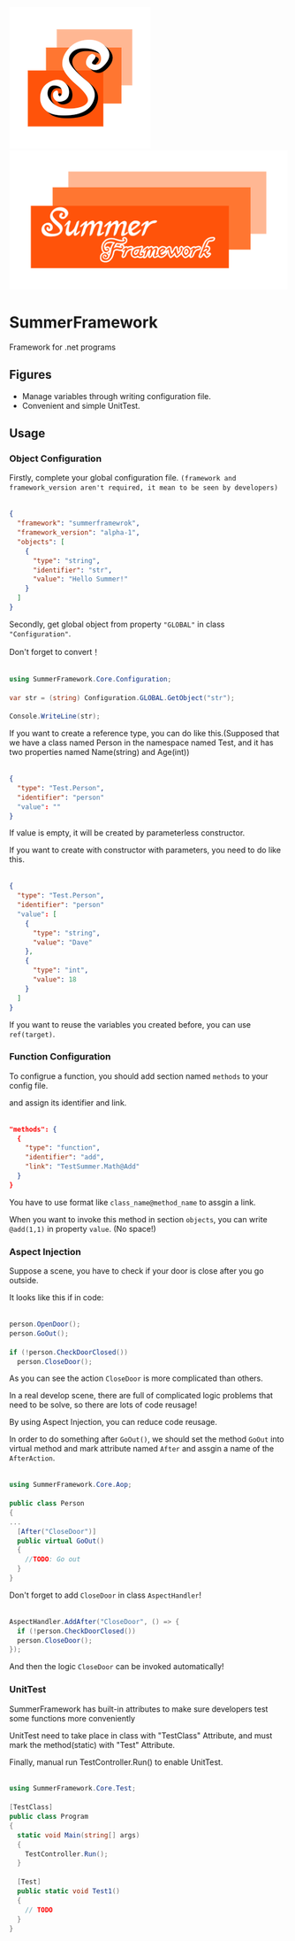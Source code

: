 ![ICON](./icon.png) ![LONG_ICON](./long_icon.png)

# SummerFramework

Framework for .net programs

## Figures
- Manage variables through writing configuration file.
- Convenient and simple UnitTest.

## Usage

### Object Configuration

Firstly,  complete your global configuration file. `(framework and framework_version aren't required, it mean to be seen by developers)`

```json

{
  "framework": "summerframewrok",
  "framework_version": "alpha-1",
  "objects": [
    {
      "type": "string",
      "identifier": "str",
      "value": "Hello Summer!"
    }
  ]
}

```

Secondly, get global object from property `"GLOBAL"` in class `"Configuration"`.

Don't forget to convert！

```c#

using SummerFramework.Core.Configuration;

var str = (string) Configuration.GLOBAL.GetObject("str");

Console.WriteLine(str);

```

If you want to create a reference type, you can do like this.(Supposed that we have a class named Person in the namespace named Test, and it has two properties named Name(string) and Age(int))

```json

{
  "type": "Test.Person",
  "identifier": "person"
  "value": ""
}

```

If value is empty, it will be created by parameterless constructor.

If you want to create with constructor with parameters, you need to do like this.

```json

{
  "type": "Test.Person",
  "identifier": "person"
  "value": [
    {
      "type": "string",
      "value": "Dave"
    },
    {
      "type": "int",
      "value": 18
    }
  ]
}

```

If you want to reuse the variables you created before, you can use `ref(target)`.

### Function Configuration

To configrue a function, you should add section named `methods` to your config file.

and assign its identifier and link.

```json

"methods": {
  {
    "type": "function",
    "identifier": "add",
    "link": "TestSummer.Math@Add"
  }
}

```

You have to use format like `class_name@method_name` to assgin a link.

When you want to invoke this method in section `objects`, you can write `@add(1,1)` in property `value`. (No space!)

### Aspect Injection

Suppose a scene, you have to check if your door is close after you go outside.

It looks like this if in code:

```c#

person.OpenDoor();
person.GoOut();

if (!person.CheckDoorClosed())
  person.CloseDoor();

```

As you can see the action `CloseDoor` is more complicated than others.

In a real develop scene, there are full of complicated logic problems that need to be solve, so there are lots of code reusage!

By using Aspect Injection, you can reduce code reusage.

In order to do something after `GoOut()`, we should set the method `GoOut` into virtual method and mark attribute named `After` and assgin a name of the `AfterAction`.

```c#

using SummerFramework.Core.Aop;

public class Person
{
...
  [After("CloseDoor")]
  public virtual GoOut()
  {
    //TODO: Go out
  }
}
```

Don't forget to add `CloseDoor` in class `AspectHandler`!

```c#

AspectHandler.AddAfter("CloseDoor", () => {
  if (!person.CheckDoorClosed())
  person.CloseDoor();
});

```

And then the logic `CloseDoor` can be invoked automatically!

### UnitTest

SummerFramework has built-in attributes to make sure developers test some functions more conveniently

UnitTest need to take place in class with "TestClass" Attribute, and must mark the method(static) with "Test" Attribute.

Finally, manual run TestController.Run() to enable UnitTest.

```c#

using SummerFramework.Core.Test;

[TestClass]
public class Program
{
  static void Main(string[] args)
  {
    TestController.Run();
  }

  [Test]
  public static void Test1()
  {
    // TODO
  }
}

```
